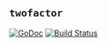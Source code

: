## `twofactor`

[![GoDoc](https://godoc.org/github.com/islishude/twofactor?status.svg)](https://godoc.org/github.com/islishude/twofactor)
[![Build Status](https://travis-ci.org/islishude/twofactor.svg?branch=master)](https://travis-ci.org/islishude/twofactor)
